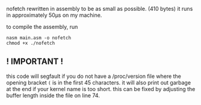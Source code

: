 nofetch rewritten in assembly to be as small as possible. (410 bytes)
it runs in approximately 50µs on my machine.

to compile the assembly, run
```
nasm main.asm -o nofetch
chmod +x ./nofetch
```
## ! IMPORTANT !
this code will segfault if you do not have a /proc/version file where the opening bracket `(` is in the first 45 characters.
it will also print out garbage at the end if your kernel name is too short.
this can be fixed by adjusting the buffer length inside the file on line 74.
